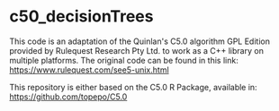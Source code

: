 # c50_decisionTrees
This code is an adaptation of the Quinlan's C5.0 algorithm GPL Edition provided by Rulequest Research Pty Ltd. to work as a C++ library on multiple platforms. The original code can be found in this link: https://www.rulequest.com/see5-unix.html

This repository is either based on the C5.0 R Package, available in: https://github.com/topepo/C5.0
